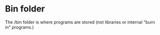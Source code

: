 # Bin folder
The /bin folder is where programs are stored (not libraries or internal "burn in" programs.)
